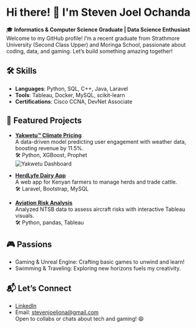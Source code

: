 # Hi there! 👋 I'm Steven Joel Ochanda

🎓 **Informatics & Computer Science Graduate | Data Science Enthusiast**  
Welcome to my GitHub profile! I’m a recent graduate from Strathmore University (Second Class Upper) and Moringa School, passionate about coding, data, and gaming. Let’s build something amazing together!

## 🛠️ Skills
- **Languages**: Python, SQL, C++, Java, Laravel
- **Tools**: Tableau, Docker, MySQL, scikit-learn
- **Certifications**: Cisco CCNA, DevNet Associate

## 🚀 Featured Projects
- **[Yakwetu™ Climate Pricing](https://github.com/StevenJoel06/Yakwetu_project)**  
  A data-driven model predicting user engagement with weather data, boosting revenue by 11.5%.  
  🛠️ Python, XGBoost, Prophet  
  ![Yakwetu Dashboard]([https://via.placeholder.com/300](https://yakwetu-weather-dynamic-project.vercel.app/))  

- **[HerdLyfe Dairy App](https://github.com/StevenJoel06/herdlyfe)**  
  A web app for Kenyan farmers to manage herds and trade cattle.  
  🛠️ Laravel, Bootstrap, MySQL  

- **[Aviation Risk Analysis](https://github.com/StevenJoel06/aviation-risk-analysis)**  
  Analyzed NTSB data to assess aircraft risks with interactive Tableau visuals.  
  🛠️ Python, pandas, Tableau  

## 🎮 Passions
- Gaming & Unreal Engine: Crafting basic games to unwind and learn!
- Swimming & Traveling: Exploring new horizons fuels my creativity.

## 📬 Let’s Connect
- [LinkedIn](https://www.linkedin.com/in/steven-joel-8b2b4b1a1)  
- Email: stevenjoeljona@gmail.com  
Open to collabs or chats about tech and gaming! 😄

<!--
**StevenJoel06/StevenJoel06** is a ✨ _special_ ✨ repository because its `README.md` (this file) appears on your GitHub profile.

Here are some ideas to get you started:

- 🔭 I’m currently working on ...
- 🌱 I’m currently learning ...
- 👯 I’m looking to collaborate on ...
- 🤔 I’m looking for help with ...
- 💬 Ask me about ...
- 📫 How to reach me: ...
- 😄 Pronouns: ...
- ⚡ Fun fact: ...
-->
